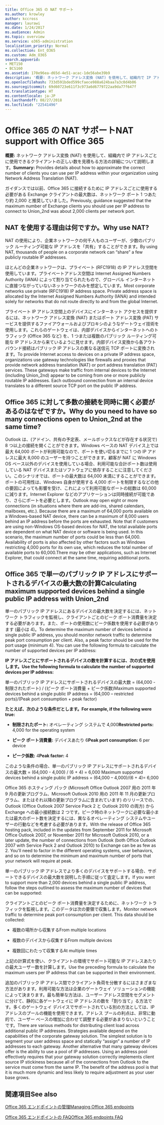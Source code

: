 ```yaml
---
title: Office 365 の NAT サポート
ms.author: krowley
author: kccross
manager: laurawi
ms.date: 1/24/2017
ms.audience: Admin
ms.topic: overview
ms.service: o365-administration
localization_priority: Normal
ms.collection: Ent_O365
ms.custom: Adm_O365
search.appverid:
- MET150
- BCS160
ms.assetid: 170e96ea-d65d-4e51-acac-1de56abe39b9
description: '概要: ネットワーク アドレス変換 (NAT) を使用して、組織内で IP アドレスごとに使用できるクライアントの正しい数を見積もる方法の詳細について説明します。'
ms.openlocfilehash: 733d591bded599cfaece988a624baa7a3c0d4b06
ms.sourcegitcommit: 69d60723e611f3c973a6d6779722aa9da77f647f
ms.translationtype: HT
ms.contentlocale: ja-JP
ms.lasthandoff: 08/27/2018
ms.locfileid: "22541496"
---
```

# <a name="nat-support-with-office-365"></a><span data-ttu-id="b8fbf-103">Office 365 の NAT サポート</span><span class="sxs-lookup"><span data-stu-id="b8fbf-103">NAT support with Office 365</span></span>

 <span data-ttu-id="b8fbf-104">**概要:** ネットワーク アドレス変換 (NAT) を使用して、組織内で IP アドレスごとに使用できるクライアントの正しい数を見積もる方法の詳細について説明します。</span><span class="sxs-lookup"><span data-stu-id="b8fbf-104">**Summary:** Provides details about how to approximate the correct number of clients you can use per IP address within your organization using Network Address Translation (NAT).</span></span> 
  
<span data-ttu-id="b8fbf-105">ガイダンスでは以前、Office 365 に接続するために IP アドレスごとに使用する必要がある Exchange クライアントの最大数は、ネットワーク ポート 1 つあたり約 2,000 と推奨していました。</span><span class="sxs-lookup"><span data-stu-id="b8fbf-105">Previously, guidance suggested that the maximum number of Exchange clients you should use per IP address to connect to Union_2nd was about 2,000 clients per network port.</span></span>
  
## <a name="why-use-nat"></a><span data-ttu-id="b8fbf-106">NAT を使用する理由は何ですか。</span><span class="sxs-lookup"><span data-stu-id="b8fbf-106">Why use NAT?</span></span>

<span data-ttu-id="b8fbf-107">NAT の使用により、企業ネットワークの何千人ものユーザーが、少数のパブリック ルーティング可能な IP アドレスを「共有」することができます。</span><span class="sxs-lookup"><span data-stu-id="b8fbf-107">By using NAT, thousands of people on a corporate network can “share” a few publicly routable IP addresses.</span></span>
  
<span data-ttu-id="b8fbf-p101">ほとんどの企業ネットワークは、プライベート (RFC1918) の IP アドレス空間を使用しています。プライベートアドレス空間は Internet Assigned Numbers Authority (IANA) によって割り当てられたもので、グローバル インターネットに直接つながっていないネットワークのみを想定しています。</span><span class="sxs-lookup"><span data-stu-id="b8fbf-p101">Most corporate networks use private (RFC1918) IP address space. Private address space is allocated by the Internet Assigned Numbers Authority (IANA) and intended solely for networks that do not route directly to and from the global Internet.</span></span>
  
<span data-ttu-id="b8fbf-p102">プライベート IP アドレス空間上のデバイスにインターネット アクセスを提供するには、ネットワーク アドレス変換 (NAT) またはポート アドレス変換 (PAT) サービスを提供するファイアウォールおよびプロキシのようなゲートウェイ技術を使用します。これらのゲートウェイは、内部デバイスからインターネットへのトラフィック (Office 365 など) を、1 つまたは複数のパブリック ルーティング可能な IP アドレスから来ているように見せます。内部デバイス変換から各アウトバウンド接続はパブリック IP アドレスの異なる送信元 TCP ポートに変換されます。</span><span class="sxs-lookup"><span data-stu-id="b8fbf-p102">To provide Internet access to devices on a private IP address space, organizations use gateway technologies like firewalls and proxies that provide network address translation (NAT) or port address translation (PAT) services. These gateways make traffic from internal devices to the Internet (including Union_2nd) appear to be coming from one or more publicly routable IP addresses. Each outbound connection from an internal device translates to a different source TCP port on the public IP address.</span></span> 
  
## <a name="why-do-you-need-to-have-so-many-connections-open-to-office-365-at-the-same-time"></a><span data-ttu-id="b8fbf-113">Office 365 に対して多数の接続を同時に開く必要があるのはなぜですか。</span><span class="sxs-lookup"><span data-stu-id="b8fbf-113">Why do you need to have so many connections open to Union_2nd at the same time?</span></span>

<span data-ttu-id="b8fbf-p103">Outlook は、(アドイン、共有の予定表、メールボックスなどが存在する状況で) 8 つ以上の接続を開くことができます。Windows ベースの NAT デバイス上では最大 64,000 ポートが利用可能なので、ポートを使い切るまでに 1 つの IP アドレスに最大 8,000 のユーザーを持つことができます。顧客が NAT に Windows OS ベース以外のデバイスを使用している場合、利用可能な合計ポート数は使用している NAT デバイスまたはソフトウェアに依存することに注意してください。このシナリオでは、ポートの最大数は 64,000 未満にすることができます。ポートの可用性は、Windows 自身が使用する 4,000 ポートを制限するなどの他の要因によっても影響を受け、これによって利用可能なポートの総数は 60,000 に減ります。Internet Explorer などのアプリケーションは同時接続が可能であり、さらにポートを必要とします。</span><span class="sxs-lookup"><span data-stu-id="b8fbf-p103">Outlook may open eight or more connections (in situations where there are add-ins, shared calendars, mailboxes, etc.). Because there are a maximum of 64,000 ports available on a Windows-based NAT device, there can be a maximum of 8,000 users behind an IP address before the ports are exhausted. Note that if customers are using non-Windows OS-based devices for NAT, the total available ports are dependent on what NAT device or software is being used. In this scenario, the maximum number of ports could be less than 64,000. Availability of ports is also affected by other factors such as Windows restricting 4,000 ports for its own use, which reduces the total number of available ports to 60,000.There may be other applications, such as Internet Explorer, that could connect at the same time, requiring additional ports.</span></span>
  
## <a name="calculating-maximum-supported-devices-behind-a-single-public-ip-address-with-office-365"></a><span data-ttu-id="b8fbf-119">Office 365 で単一のパブリック IP アドレスにサポートされるデバイスの最大数の計算</span><span class="sxs-lookup"><span data-stu-id="b8fbf-119">Calculating maximum supported devices behind a single public IP address with Union_2nd</span></span>

<span data-ttu-id="b8fbf-p104">単一のパブリック IP アドレスにあるデバイスの最大数を決定するには、ネットワーク トラフィックを監視し、クライアントごとのピーク ポート消費量を決定する必要があります。また、ポートの使用数にピーク係数を使用する必要があります (最小は 4)。</span><span class="sxs-lookup"><span data-stu-id="b8fbf-p104">To determine the maximum number of devices behind a single public IP address, you should monitor network traffic to determine peak port consumption per client. Also, a peak factor should be used for the port usage (minimum 4). You can use the following formula to calculate the number of supported devices per IP address:</span></span> 
  
 <span data-ttu-id="b8fbf-122">**IP アドレスごとにサポートされるデバイスの数を計算するには、次の式を使用します。**</span><span class="sxs-lookup"><span data-stu-id="b8fbf-122">**Use the following formula to calculate the number of supported devices per IP address:**</span></span>
  
<span data-ttu-id="b8fbf-123">単一のパブリック IP アドレスにサポートされるデバイスの最大数 = (64,000 - 制限されたポート) / (ピーク ポート消費量 + ピーク係数)</span><span class="sxs-lookup"><span data-stu-id="b8fbf-123">Maximum supported devices behind a single public IP address = (64,000 – restricted ports)/(Peak port consumption + peak factor)</span></span>
  
 <span data-ttu-id="b8fbf-124">**たとえば、次のような条件だとします。**</span><span class="sxs-lookup"><span data-stu-id="b8fbf-124">**For example, if the following were true:**</span></span>
  
- <span data-ttu-id="b8fbf-125">**制限されたポート:** オペレーティング システムで 4,000</span><span class="sxs-lookup"><span data-stu-id="b8fbf-125">**Restricted ports:** 4,000 for the operating system</span></span> 
    
- <span data-ttu-id="b8fbf-126">**ピーク ポート消費量:** デバイスあたり 6</span><span class="sxs-lookup"><span data-stu-id="b8fbf-126">**Peak port consumption:** 6 per device</span></span> 
    
- <span data-ttu-id="b8fbf-127">**ピーク係数:** 4</span><span class="sxs-lookup"><span data-stu-id="b8fbf-127">**Peak factor:** 4</span></span> 
    
<span data-ttu-id="b8fbf-128">このような条件の場合、単一のパブリック IP アドレスにサポートされるデバイスの最大数 = (64,000 - 4,000) / (6 + 4) = 6,000 </span><span class="sxs-lookup"><span data-stu-id="b8fbf-128">Maximum supported devices behind a single public IP address = (64,000 – 4,000)/(6 + 4)= 6,000</span></span>
  
<span data-ttu-id="b8fbf-p105">Office 365 ホスティング パック (Microsoft Office Outlook 2007 用の 2011 年 9 月の更新プログラム、Microsoft Outlook 2010 用の 2011 年 11 月の更新プログラム、またはそれ以降の更新プログラムに含まれています) のリリースでの、Outlook (Office Outlook 2007 Service Pack 2 と Outlook 2010 の両方) から Exchange への最小接続数は 2 つです。ピーク時のネットワークに必要な最小または最大のポート数を決定するには、異なるオペレーティング システムやユーザーの行動などを考慮する必要があります。</span><span class="sxs-lookup"><span data-stu-id="b8fbf-p105">With the release of Office 365 hosting pack, included in the updates from September 2011 for Microsoft Office Outlook 2007, or November 2011 for Microsoft Outlook 2010, or a later update, the number of connections from Outlook (both Office Outlook 2007 with Service Pack 2 and Outlook 2010) to Exchange can be as few as 2. You'll need to factor in the different operating systems, user behaviors, and so on to determine the minimum and maximum number of ports that your network will require at peak.</span></span>
  
<span data-ttu-id="b8fbf-131">単一のパブリック IP アドレスでより多くのデバイスをサポートする場合、サポートできるデバイスの最大数を説明した手順に従って査定します。</span><span class="sxs-lookup"><span data-stu-id="b8fbf-131">If you want to support more than 2,000 devices behind a single public IP address, follow the steps outlined to assess the maximum number of devices that can be supported:</span></span>
  
<span data-ttu-id="b8fbf-p106">クライアントごとのピーク ポート消費量を決定するために、ネットワーク トラフィックを監視します。このデータは次の要領で収集します。</span><span class="sxs-lookup"><span data-stu-id="b8fbf-p106">Monitor network traffic to determine peak port consumption per client. This data should be collected:</span></span>
  
- <span data-ttu-id="b8fbf-134">複数の場所から収集する</span><span class="sxs-lookup"><span data-stu-id="b8fbf-134">From multiple locations</span></span>
    
- <span data-ttu-id="b8fbf-135">複数のデバイスから収集する</span><span class="sxs-lookup"><span data-stu-id="b8fbf-135">From multiple devices</span></span>
    
- <span data-ttu-id="b8fbf-136">複数回にわたって収集する</span><span class="sxs-lookup"><span data-stu-id="b8fbf-136">At multiple times</span></span>
    
<span data-ttu-id="b8fbf-137">上記の計算式を使い、クライアントの環境でサポート可能な IP アドレスあたりの最大ユーザー数を計算します。</span><span class="sxs-lookup"><span data-stu-id="b8fbf-137">Use the preceding formula to calculate the maximum users per IP address that can be supported in their environment.</span></span>
  
<span data-ttu-id="b8fbf-p107">追加のパブリック IP アドレス間でクライアント負荷を分散するにはさまざまな方法があります。利用可能な方法は企業のゲートウェイ ソリューションの機能によって決まります。最も簡単な方法は、ユーザー アドレス空間をセグメントに分けて、静的に各ゲートウェイに IP アドレスの数を「割り当て」る方法です。多くのゲートウェイ デバイスでサポートされている別の方法としては、IP アドレスのプールの機能を使用できます。アドレス プールの利点は、非常に動的で、ユーザー ベースの増加に合わせて調整する必要があまりないということです。</span><span class="sxs-lookup"><span data-stu-id="b8fbf-p107">There are various methods for distributing client load across additional public IP addresses. Strategies available depend on the capabilities of the corporate gateway solution. The simplest solution is to segment your user address space and statically “assign” a number of IP addresses to each gateway. Another alternative that many gateway devices offer is the ability to use a pool of IP addresses. Using an address pool effectively requires that your gateway solution correctly implements client source IP stickiness because all of the connections from Outlook to the service must come from the same IP. The benefit of the address pool is that it is much more dynamic and less likely to require adjustment as your user base grows.</span></span>
  
## <a name="see-also"></a><span data-ttu-id="b8fbf-143">関連項目</span><span class="sxs-lookup"><span data-stu-id="b8fbf-143">See also</span></span>

[<span data-ttu-id="b8fbf-144">Office 365 エンドポイントの管理</span><span class="sxs-lookup"><span data-stu-id="b8fbf-144">Managing Office 365 endpoints</span></span>](https://support.office.com/article/99cab9d4-ef59-4207-9f2b-3728eb46bf9a)
  
[<span data-ttu-id="b8fbf-145">Office 365 エンドポイントの FAQ</span><span class="sxs-lookup"><span data-stu-id="b8fbf-145">Office 365 endpoints FAQ</span></span>](https://support.office.com/article/d4088321-1c89-4b96-9c99-54c75cae2e6d)

